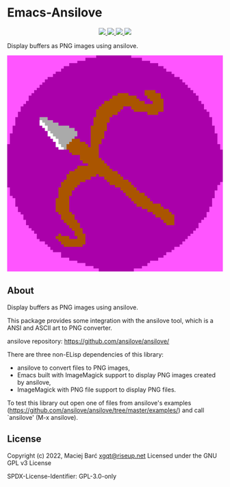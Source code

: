 # Emacs-Ansilove

<p align="center">
    <a href="https://melpa.org/#/ansilove">
        <img src="https://melpa.org/packages/ansilove-badge.svg">
    </a>
    <a href="https://stable.melpa.org/#/ansilove">
        <img src="https://stable.melpa.org/packages/ansilove-badge.svg">
    </a>
    <a href="https://archive.softwareheritage.org/browse/origin/?origin_url=https://gitlab.com/xgqt/emacs-ansilove">
        <img src="https://archive.softwareheritage.org/badge/origin/https://gitlab.com/xgqt/emacs-ansilove/">
    </a>
    <a href="https://gitlab.com/xgqt/emacs-ansilove/pipelines">
        <img src="https://gitlab.com/xgqt/emacs-ansilove/badges/master/pipeline.svg">
    </a>
</p>

Display buffers as PNG images using ansilove.

![emacs-ansilove-logo](./logo.png "Emacs-Ansilove Logo")


## About

Display buffers as PNG images using ansilove.

This package provides some integration with the ansilove tool,
which is a ANSI and ASCII art to PNG converter.

ansilove repository: https://github.com/ansilove/ansilove/

There are three non-ELisp dependencies of this library:
- ansilove
  to convert files to PNG images,
- Emacs built with ImageMagick support
  to display PNG images created by ansilove,
- ImageMagick with PNG file support
  to display PNG files.

To test this library out open one of files from ansilove's examples
(https://github.com/ansilove/ansilove/tree/master/examples/)
and call `ansilove' (M-x ansilove).


## License

Copyright (c) 2022, Maciej Barć <xgqt@riseup.net>
Licensed under the GNU GPL v3 License

SPDX-License-Identifier: GPL-3.0-only
